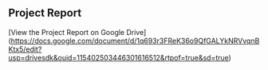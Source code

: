 ## Project Report
[View the Project Report on Google Drive]
(https://docs.google.com/document/d/1q693r3FReK36o9QfGALYkNRVvqnBKtx5/edit?usp=drivesdk&ouid=115402503446301616512&rtpof=true&sd=true)
